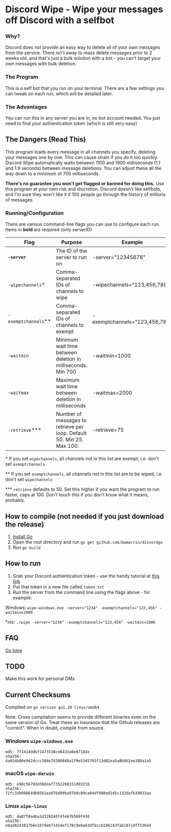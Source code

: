 # Discord Wipe - Wipe your messages off Discord with a selfbot

### Why?
Discord does not provide an easy way to delete all of your own messages from the service. There isn't away to mass delete messages prior to 2 weeks old, and that's just a bulk solution with a bot - you can't target your own messages with bulk deletion.

### The Program
This is a self bot that you run on your terminal. There are a few settings you can tweak on each run, which will be detailed later.

### The Advantages
You can run this in any server you are in, no bot account needed. You just need to find your authentication token (which is still very easy)

## The Dangers (Read This)
This program loads every message in all channels you specify, deleting your messages one by one. This can cause strain if you do it too quickly. Discord Wipe automatically waits between 1100 and 1900 milliseconds (1.1 and 1.9 seconds) between message deletions. You can adjust these all the way down to a minimum of 700 milliseconds.

**There's no guarantee you won't get flagged or banned for doing this.** Use this program at your own risk and discretion. Discord doesn't like selfbots, and I'm sure they won't like it if 100 people go through the history of millions of messages.

### Running/Configuration
There are various command-line flags you can use to configure each run. Items in **bold** are required (only serverID)

| Flag | Purpose | Example |
|------------------|-----------------------------------------------------------------------|-------------------------------|
| **`-server`** | The ID of the server to run on | -server="12345678" |
| `-wipechannels`* | Comma-separated IDs of channels to wipe | -wipechannels="123,456,789" |
| `-exemptchannels`** | Comma-separated IDs of channels to exempt | -exemptchannels="123,456,789" |
| `-waitmin` | Minimum wait time between deletion in milliseconds. Min 700 | -waitmin=1000 |
| `-waitmax` | Maximum wait time between deletion in milliseconds | -waitmax=2000 |
| `-retrieve`*** | Number of messages to retrieve per loop. Default 50. Min 25. Max 100. | -retrieve=75 |

\* If you set `wipechannels`, all channels not in this list are exempt, i.e. don't set `exemptchannels`

\** If you set `exemptchannels`, all channels not in this list are to be wiped, i.e. don't set `wipechannels`

\*** `retrieve` defaults to 50. Set this higher if you want the program to run faster, caps at 100. Don't touch this if you don't know what it means, probably.

## How to compile (not needed if you just download the release)
1. [Install Go](https://golang.org/doc/install)
2. Open the root directory and run `go get github.com/bwmarrin/discordgo`
3. Run `go build`

## How to run
1. Grab your Discord authentication token - use the handy tutorial at [this link](https://github.com/appu1232/Discord-Selfbot/wiki/Installation-&-Setup#grab-your-token-from-discord)
2. Put that token in a new file called `token.txt`
3. Run the server from the command line using the flags above - for example:

Windows: `wipe-windows.exe -server="1234" -exemptchannels="123,456" -waitmin=1000`

*nix: `./wipe -server="1234" -exemptchannels="123,456" -waitmin=1000`


## FAQ

[Go here](https://github.com/custom-salad/discord-wipe/wiki/Frequently-Asked-Questions)

## TODO
Make this work for personal DMs

## Current Checksums

Compiled on `go version go1.10 linux/amd64`

Note: Cross compilation seems to provide different binaries even on the same version of Go. Treat these as insurance that the Github releases are "correct". When in doubt, compile from source.

### Windows `wipe-windows.exe`
```
md5: 7f1d14ddbf1473538ce6433a0e87102e
sha256: 4a054b00e9d2dccc584e74380840a1f9e5345765f13d02ea5a864b2ee388a1a5
```

### macOS `wipe-darwin`
```
md5: e98c56792d366daf7352268151d03216
sha256: 72fc33b09864db85b1ea876d09ba97b0c09ca04df980a9245c132dafb34033aa
```

### Linux `wipe-linux`
```
md5: 4a87f8a4ba1d328240f4fe67b569f430
sha256: e8ad8243817b6e1b7de671414ef178c9e8a63dfbccb196243fab187c8ff53644
```
